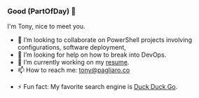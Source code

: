 ### Good $($PartOfDay) 👋
I'm Tony, nice to meet you. 

- 👥 I’m looking to collaborate on PowerShell projects involving configurations, software deployment, 
- 🤔 I’m looking for help on how to break into DevOps. 
- 🔭 I’m currently working on my [resume](https://github.com/tonypags/resume/).
- 📫 How to reach me: tony@pagliaro.co
<!--
- 🌱 I’m currently learning PowerShell DSC on a very small lab environment.
- 💬 Ask me about 
-->

- ⚡ Fun fact: My favorite search engine is [Duck Duck Go](https://duckduckgo.com).
